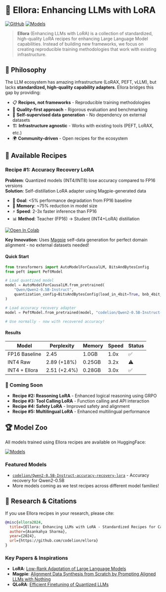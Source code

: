 # 🎯 Ellora: Enhancing LLMs with LoRA

[![GitHub](https://img.shields.io/github/license/codelion/ellora)](https://github.com/codelion/ellora/blob/main/LICENSE)
[![Models](https://img.shields.io/badge/🤗-Models-yellow)](https://huggingface.co/models?other=ellora)

> **Ellora** (Enhancing LLMs with LoRA) is a collection of standardized, high-quality LoRA recipes for enhancing Large Language Model capabilities. Instead of building new frameworks, we focus on creating reproducible training methodologies that work with existing infrastructure.

## 🌟 Philosophy

The LLM ecosystem has amazing infrastructure (LoRAX, PEFT, vLLM), but lacks **standardized, high-quality capability adapters**. Ellora bridges this gap by providing:

- 📋 **Recipes, not frameworks** - Reproducible training methodologies
- 🎯 **Quality-first approach** - Rigorous evaluation and benchmarking  
- 🔄 **Self-supervised data generation** - No dependency on external datasets
- 🏗️ **Infrastructure agnostic** - Works with existing tools (PEFT, LoRAX, etc.)
- 🌍 **Community-driven** - Open recipes for the ecosystem

## 🍳 Available Recipes

### Recipe #1: Accuracy Recovery LoRA
**Problem**: Quantized models (INT4/INT8) lose accuracy compared to FP16 versions  
**Solution**: Self-distillation LoRA adapter using Magpie-generated data

- 🎯 **Goal**: <5% performance degradation from FP16 baseline
- 💾 **Memory**: ~75% reduction in model size  
- ⚡ **Speed**: 2-3x faster inference than FP16
- 📊 **Method**: Teacher (FP16) → Student (INT4+LoRA) distillation

[![Open In Colab](https://colab.research.google.com/assets/colab-badge.svg)](https://colab.research.google.com/drive/1dwRbvxtSpCiKGgvbOwM9jboE5v8WgAd-?usp=sharing)

**Key Innovation**: Uses [Magpie](https://arxiv.org/abs/2406.08464) self-data generation for perfect domain alignment - no external datasets needed!

#### Quick Start
```python
from transformers import AutoModelForCausalLM, BitsAndBytesConfig
from peft import PeftModel

# Load quantized model
model = AutoModelForCausalLM.from_pretrained(
    "Qwen/Qwen2-0.5B-Instruct",
    quantization_config=BitsAndBytesConfig(load_in_4bit=True, bnb_4bit_quant_type="nf4")
)

# Load accuracy recovery adapter
model = PeftModel.from_pretrained(model, "codelion/Qwen2-0.5B-Instruct-accuracy-recovery-lora")

# Use normally - now with recovered accuracy!
```

#### Results
| Model | Perplexity | Memory | Speed | Status |
|-------|------------|--------|-------|---------|
| FP16 Baseline | 2.45 | 1.0GB | 1.0x | ✅ |
| INT4 Raw | 2.89 (+18%) | 0.25GB | 3.2x | ⚠️ |
| INT4 + Ellora | 2.51 (+2.4%) | 0.28GB | 3.0x | ✅ |

### 🚧 Coming Soon

- **Recipe #2: Reasoning LoRA** - Enhanced logical reasoning using GRPO
- **Recipe #3: Tool Calling LoRA** - Function calling and API interaction
- **Recipe #4: Safety LoRA** - Improved safety and alignment  
- **Recipe #5: Multilingual LoRA** - Enhanced multilingual performance

## 🏆 Model Zoo

All models trained using Ellora recipes are available on HuggingFace:

[![Models](https://img.shields.io/badge/🤗_Explore_Models-yellow?style=for-the-badge)](https://huggingface.co/models?other=ellora)

### Featured Models
- [`codelion/Qwen2-0.5B-Instruct-accuracy-recovery-lora`](https://huggingface.co/codelion/Qwen2-0.5B-Instruct-accuracy-recovery-lora) - Accuracy recovery for Qwen2-0.5B
- More models coming as we test recipes across different model families!

## 🔬 Research & Citations

If you use Ellora recipes in your research, please cite:

```bibtex
@misc{ellora2024,
  title={Ellora: Enhancing LLMs with LoRA - Standardized Recipes for Capability Enhancement},
  author={Asankahya Sharma},
  year={2024},
  url={https://github.com/codelion/ellora}
}
```

### Key Papers & Inspirations
- **LoRA**: [Low-Rank Adaptation of Large Language Models](https://arxiv.org/abs/2106.09685)
- **Magpie**: [Alignment Data Synthesis from Scratch by Prompting Aligned LLMs with Nothing](https://arxiv.org/abs/2406.08464)
- **QLoRA**: [Efficient Finetuning of Quantized LLMs](https://arxiv.org/abs/2305.14314)
